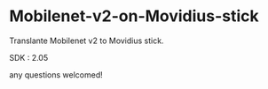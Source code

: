 # Mobilenet-v2-on-Movidius-stick
Translante Mobilenet v2 to Movidius stick.

SDK : 2.05




any questions welcomed!
